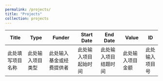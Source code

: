```yaml
---
permalink: /projects/
title: "Projects"
collection: projects
---
```


| Title | Type | Funder | Start Date | End Date | Value | ID |
|-------|------|--------|------------|----------|-------|----|
| 此处填写项目名称 | 此处输入项目类型 | 此处输入基金或经费提供者 | 此处输入项目起始时间 | 此处输入项目结题时间 | 此处输入项目金额 | 此处输入项目号 |



